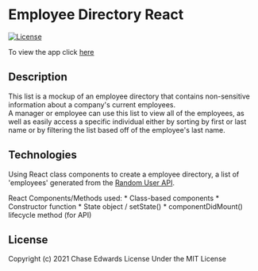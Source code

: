 # Employee Directory React
[![License](https://img.shields.io/badge/license-The%20MIT%20License-success.svg)](https://shields.io/)     
     
To view the app click [here](https://cwedwards9.github.io/employee-directory-react/)


## Description
This list is a mockup of an employee directory that contains non-sensitive information about a company's current employees.     
A manager or employee can use this list to view all of the employees, as well as easily access a specific individual either by sorting by first or last name or by filtering the list based off of the employee's last name. 


## Technologies
Using React class components to create a employee directory, a list of 'employees' generated from the [Random User API](https://randomuser.me/).    
           
React Components/Methods used:
    * Class-based components
        * Constructor function
        * State object / setState()
    * componentDidMount() lifecycle method (for API)


## License
Copyright (c) 2021 Chase Edwards
License Under the MIT License